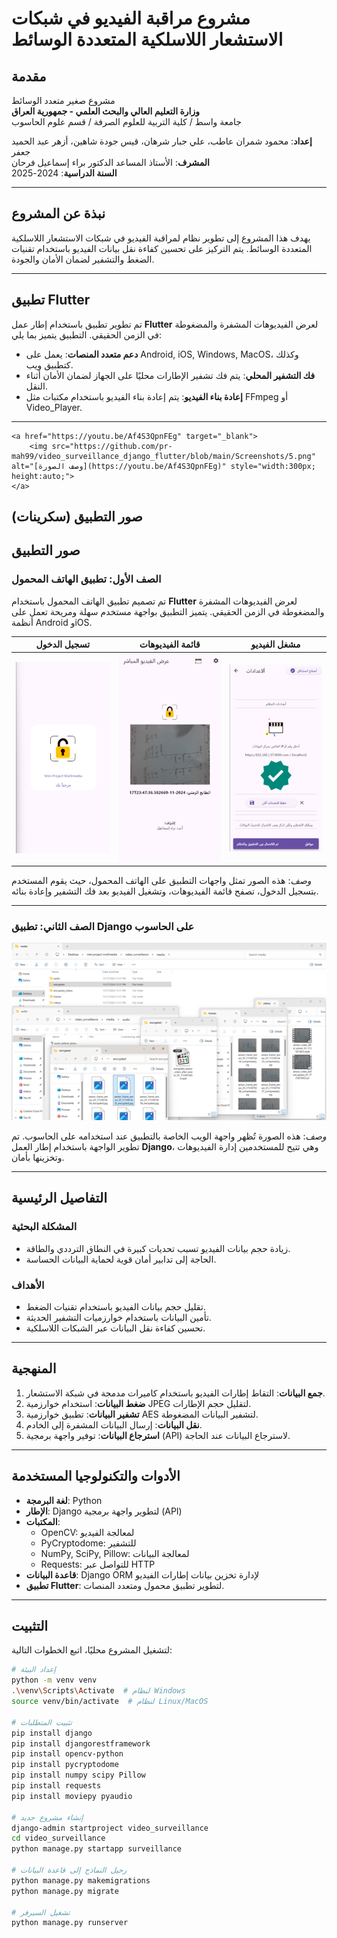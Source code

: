 # مشروع مراقبة الفيديو في شبكات الاستشعار اللاسلكية المتعددة الوسائط

## مقدمة
مشروع صغير متعدد الوسائط  
**وزارة التعليم العالي والبحث العلمي - جمهورية العراق**  
جامعة واسط / كلية التربية للعلوم الصرفة / قسم علوم الحاسوب  

**إعداد**: محمود شمران عاطب، علي جبار شرهان، قيس جودة شاهين، أزهر عبد الحميد جعفر  
**المشرف**: الأستاذ المساعد الدكتور براء إسماعيل فرحان  
**السنة الدراسية**: 2024-2025  

---

## نبذة عن المشروع
يهدف هذا المشروع إلى تطوير نظام لمراقبة الفيديو في شبكات الاستشعار اللاسلكية المتعددة الوسائط. يتم التركيز على تحسين كفاءة نقل بيانات الفيديو باستخدام تقنيات الضغط والتشفير لضمان الأمان والجودة.

---

## تطبيق Flutter
تم تطوير تطبيق باستخدام إطار عمل **Flutter** لعرض الفيديوهات المشفرة والمضغوطة في الزمن الحقيقي. التطبيق يتميز بما يلي:
- **دعم متعدد المنصات**: يعمل على Android, iOS, Windows, MacOS، وكذلك كتطبيق ويب.
- **فك التشفير المحلي**: يتم فك تشفير الإطارات محليًا على الجهاز لضمان الأمان أثناء النقل.
- **إعادة بناء الفيديو**: يتم إعادة بناء الفيديو باستخدام مكتبات مثل FFmpeg أو Video_Player.

---

    <a href="https://youtu.be/Af4S3QpnFEg" target="_blank">
        <img src="https://github.com/pr-mah99/video_surveillance_django_flutter/blob/main/Screenshots/5.png" alt="[وصف الصورة](https://youtu.be/Af4S3QpnFEg)" style="width:300px; height:auto;">
    </a>

## صور التطبيق (سكرينات)
## صور التطبيق

### الصف الأول: تطبيق الهاتف المحمول
تم تصميم تطبيق الهاتف المحمول باستخدام **Flutter** لعرض الفيديوهات المشفرة والمضغوطة في الزمن الحقيقي. يتميز التطبيق بواجهة مستخدم سهلة ومريحة تعمل على أنظمة Android وiOS.

| تسجيل الدخول | قائمة الفيديوهات | مشغل الفيديو |
| --- | --- | --- |
| ![Login Screen](https://github.com/pr-mah99/video_surveillance_django_flutter/blob/main/Screenshots/1.png) | ![Video List](https://github.com/pr-mah99/video_surveillance_django_flutter/blob/main/Screenshots/2.png) | ![Video Player](https://github.com/pr-mah99/video_surveillance_django_flutter/blob/main/Screenshots/3.png) |

*وصف*: هذه الصور تمثل واجهات التطبيق على الهاتف المحمول، حيث يقوم المستخدم بتسجيل الدخول، تصفح قائمة الفيديوهات، وتشغيل الفيديو بعد فك التشفير وإعادة بنائه.

---

### الصف الثاني: تطبيق Django على الحاسوب
![Web Interface](https://github.com/pr-mah99/video_surveillance_django_flutter/blob/main/Screenshots/4.png)  

*وصف*: هذه الصورة تُظهر واجهة الويب الخاصة بالتطبيق عند استخدامه على الحاسوب. تم تطوير الواجهة باستخدام إطار العمل **Django**، وهي تتيح للمستخدمين إدارة الفيديوهات وتخزينها بأمان.  

---

## التفاصيل الرئيسية
### المشكلة البحثية
- زيادة حجم بيانات الفيديو تسبب تحديات كبيرة في النطاق الترددي والطاقة.
- الحاجة إلى تدابير أمان قوية لحماية البيانات الحساسة.

### الأهداف
- تقليل حجم بيانات الفيديو باستخدام تقنيات الضغط.
- تأمين البيانات باستخدام خوارزميات التشفير الحديثة.
- تحسين كفاءة نقل البيانات عبر الشبكات اللاسلكية.

---

## المنهجية
1. **جمع البيانات**: التقاط إطارات الفيديو باستخدام كاميرات مدمجة في شبكة الاستشعار.
2. **ضغط البيانات**: استخدام خوارزمية JPEG لتقليل حجم الإطارات.
3. **تشفير البيانات**: تطبيق خوارزمية AES لتشفير البيانات المضغوطة.
4. **نقل البيانات**: إرسال البيانات المشفرة إلى الخادم.
5. **استرجاع البيانات**: توفير واجهة برمجية (API) لاسترجاع البيانات عند الحاجة.

---

## الأدوات والتكنولوجيا المستخدمة
- **لغة البرمجة**: Python  
- **الإطار**: Django لتطوير واجهة برمجية (API)  
- **المكتبات**:  
  - OpenCV: لمعالجة الفيديو  
  - PyCryptodome: للتشفير  
  - NumPy, SciPy, Pillow: لمعالجة البيانات  
  - Requests: للتواصل عبر HTTP  
- **قاعدة البيانات**: Django ORM لإدارة تخزين بيانات إطارات الفيديو  
- **تطبيق Flutter**: لتطوير تطبيق محمول ومتعدد المنصات.

---

## التثبيت
لتشغيل المشروع محليًا، اتبع الخطوات التالية:

```bash
# إعداد البيئة
python -m venv venv
.\venv\Scripts\Activate  # لنظام Windows
source venv/bin/activate  # لنظام Linux/MacOS

# تثبيت المتطلبات
pip install django
pip install djangorestframework
pip install opencv-python
pip install pycryptodome
pip install numpy scipy Pillow
pip install requests
pip install moviepy pyaudio

# إنشاء مشروع جديد
django-admin startproject video_surveillance
cd video_surveillance
python manage.py startapp surveillance

# رحيل النماذج إلى قاعدة البيانات
python manage.py makemigrations
python manage.py migrate

# تشغيل السيرفر
python manage.py runserver
